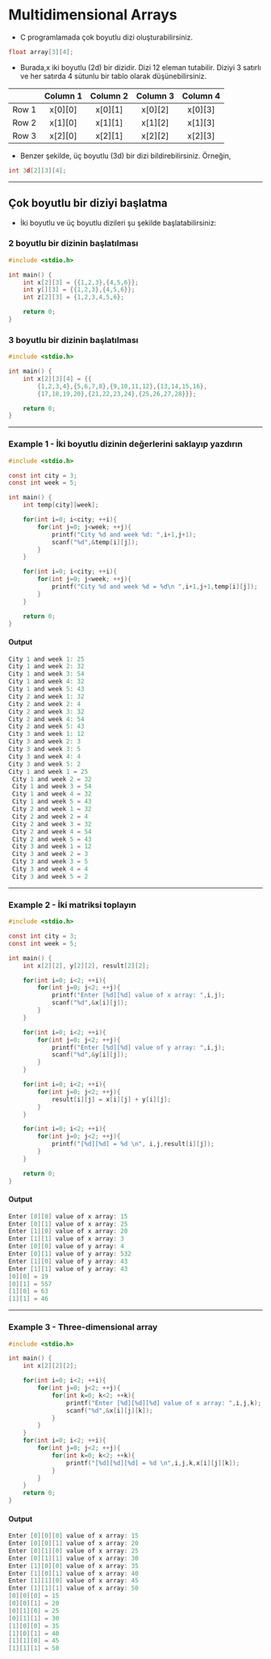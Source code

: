 # Multidimensional Arrays
- C programlamada çok boyutlu dizi oluşturabilirsiniz.

```c
float array[3][4];
```

- Burada,x iki boyutlu (2d) bir dizidir. Dizi 12 eleman tutabilir. Diziyi 3 satırlı ve her satırda 4 sütunlu bir tablo olarak düşünebilirsiniz.

|   | Column 1  | Column 2  |  Column 3 | Column 4  |
| :------------: | :------------: | :------------: | :------------: | :------------: |
|  Row 1 |  x[0][0] |  x[0][1]  |  x[0][2]  |  x[0][3]  |
|  Row 2 |  x[1][0] |  x[1][1]  |  x[1][2]  |  x[1][3]  |
|  Row 3 |  x[2][0] |  x[2][1]  |  x[2][2]  |  x[2][3]  |


- Benzer şekilde, üç boyutlu (3d) bir dizi bildirebilirsiniz. Örneğin,

```c
int 3d[2][3][4];

```

------------
## Çok boyutlu bir diziyi başlatma
- İki boyutlu ve üç boyutlu dizileri şu şekilde başlatabilirsiniz:

### 2 boyutlu bir dizinin başlatılması

```c
#include <stdio.h>

int main() {
    int x[2][3] = {{1,2,3},{4,5,6}};
    int y[][3] = {{1,2,3},{4,5,6}};
    int z[2][3] = {1,2,3,4,5,6};

    return 0;
}
```

### 3 boyutlu bir dizinin başlatılması

```c
#include <stdio.h>

int main() {
    int x[2][3][4] = {{
        {1,2,3,4},{5,6,7,8},{9,10,11,12},{13,14,15,16},
        {17,18,19,20},{21,22,23,24},{25,26,27,28}}};

    return 0;
}
```

------------
### Example 1 - İki boyutlu dizinin değerlerini saklayıp yazdırın

```c
#include <stdio.h>

const int city = 3;
const int week = 5;

int main() {
    int temp[city][week];

    for(int i=0; i<city; ++i){
        for(int j=0; j<week; ++j){
            printf("City %d and week %d: ",i+1,j+1);
            scanf("%d",&temp[i][j]);
        }
    }

    for(int i=0; i<city; ++i){
        for(int j=0; j<week; ++j){
            printf("City %d and week %d = %d\n ",i+1,j+1,temp[i][j]);
        }
    }

    return 0;
}
```

#### Output

```c
City 1 and week 1: 25
City 1 and week 2: 32
City 1 and week 3: 54
City 1 and week 4: 32
City 1 and week 5: 43
City 2 and week 1: 32
City 2 and week 2: 4
City 2 and week 3: 32
City 2 and week 4: 54
City 2 and week 5: 43
City 3 and week 1: 12
City 3 and week 2: 3
City 3 and week 3: 5
City 3 and week 4: 4
City 3 and week 5: 2
City 1 and week 1 = 25
 City 1 and week 2 = 32
 City 1 and week 3 = 54
 City 1 and week 4 = 32
 City 1 and week 5 = 43
 City 2 and week 1 = 32
 City 2 and week 2 = 4
 City 2 and week 3 = 32
 City 2 and week 4 = 54
 City 2 and week 5 = 43
 City 3 and week 1 = 12
 City 3 and week 2 = 3
 City 3 and week 3 = 5
 City 3 and week 4 = 4
 City 3 and week 5 = 2
```

------------
### Example 2 - İki matriksi toplayın

```c
#include <stdio.h>

const int city = 3;
const int week = 5;

int main() {
    int x[2][2], y[2][2], result[2][2];

    for(int i=0; i<2; ++i){
        for(int j=0; j<2; ++j){
            printf("Enter [%d][%d] value of x array: ",i,j);
            scanf("%d",&x[i][j]);
        }
    }

    for(int i=0; i<2; ++i){
        for(int j=0; j<2; ++j){
            printf("Enter [%d][%d] value of y array: ",i,j);
            scanf("%d",&y[i][j]);
        }
    }

    for(int i=0; i<2; ++i){
        for(int j=0; j<2; ++j){
            result[i][j] = x[i][j] + y[i][j];
        }
    }

    for(int i=0; i<2; ++i){
        for(int j=0; j<2; ++j){
            printf("[%d][%d] = %d \n", i,j,result[i][j]);
        }
    }

    return 0;
}
```

#### Output

```c
Enter [0][0] value of x array: 15
Enter [0][1] value of x array: 25
Enter [1][0] value of x array: 20
Enter [1][1] value of x array: 3
Enter [0][0] value of y array: 4
Enter [0][1] value of y array: 532
Enter [1][0] value of y array: 43
Enter [1][1] value of y array: 43
[0][0] = 19
[0][1] = 557
[1][0] = 63
[1][1] = 46
```

------------
### Example 3 - Three-dimensional array

```c
#include <stdio.h>

int main() {
    int x[2][2][2];

    for(int i=0; i<2; ++i){
        for(int j=0; j<2; ++j){
            for(int k=0; k<2; ++k){
                printf("Enter [%d][%d][%d] value of x array: ",i,j,k);
                scanf("%d",&x[i][j][k]);
            }
        }
    }
    for(int i=0; i<2; ++i){
        for(int j=0; j<2; ++j){
            for(int k=0; k<2; ++k){
                printf("[%d][%d][%d] = %d \n",i,j,k,x[i][j][k]);
            }
        }
    }
    return 0;
}
```

#### Output

```c
Enter [0][0][0] value of x array: 15
Enter [0][0][1] value of x array: 20
Enter [0][1][0] value of x array: 25
Enter [0][1][1] value of x array: 30
Enter [1][0][0] value of x array: 35
Enter [1][0][1] value of x array: 40
Enter [1][1][0] value of x array: 45
Enter [1][1][1] value of x array: 50
[0][0][0] = 15
[0][0][1] = 20
[0][1][0] = 25
[0][1][1] = 30
[1][0][0] = 35
[1][0][1] = 40
[1][1][0] = 45
[1][1][1] = 50
```
